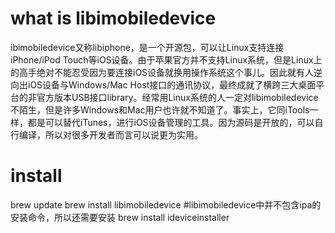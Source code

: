 # what is libimobiledevice
ibimobiledevice又称libiphone，是一个开源包，可以让Linux支持连接iPhone/iPod Touch等iOS设备。由于苹果官方并不支持Linux系统，但是Linux上的高手绝对不能忍受因为要连接iOS设备就换用操作系统这个事儿。因此就有人逆向出iOS设备与Windows/Mac Host接口的通讯协议，最终成就了横跨三大桌面平台的非官方版本USB接口library。经常用Linux系统的人一定对libimobiledevice不陌生，但是许多Windows和Mac用户也许就不知道了。事实上，它同iTools一样，都是可以替代iTunes，进行iOS设备管理的工具。因为源码是开放的，可以自行编译，所以对很多开发者而言可以说更为实用。

# install

brew update
brew install libimobiledevice
#libimobiledevice中并不包含ipa的安装命令，所以还需要安装
brew install ideviceinstaller
